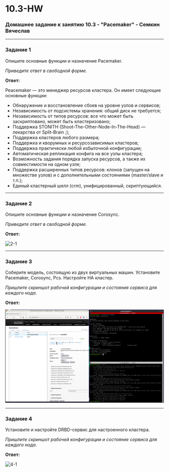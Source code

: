 # 10.3-HW
### Домашнее задание к занятию 10.3 - "Pacemaker" - Семкин Вячеслав
***
### Задание 1

Опишите основные функции и назначение Pacemaker.

*Приведите ответ в свободной форме.*

**Ответ:**

Peacemaker — это менеджер ресурсов кластера.
Он имеет следующие основные функции:
- Обнаружение и восстановление сбоев на уровне узлов и сервисов;
- Независимость от подсистемы хранения: общий диск не требуется;
- Независимость от типов ресурсов: все что может быть заскриптовано, может быть кластеризовано;
- Поддержка STONITH (Shoot-The-Other-Node-In-The-Head) — лекарства от Split-Brain ;);
- Поддержка кластеров любого размера;
- Поддержка и кворумных и ресурсозависимых кластеров;
- Поддержка практически любой избыточной конфигурации;
- Автоматическая репликация конфига на все узлы кластера;
- Возможность задания порядка запуска ресурсов, а также их совместимости на одном узле;
- Поддержка расширенных типов ресурсов: клонов (запущен на множестве узлов) и с дополнительными состояниями (master/slave и т.п.);
- Единый кластерный шелл (crm), унифицированный, скриптующийся.

***
### Задание 2

Опишите основные функции и назначение Corosync.

*Приведите ответ в свободной форме.*

**Ответ:**

![2-1](https://github.com/SemkinVA/10.3-HW/blob/main/2-1.png)

***
### Задание 3

Соберите модель, состоящую из двух виртуальных машин. Установите Pacemaker, Corosync, Pcs. Настройте HA кластер.

*Пришлите скриншот рабочей конфигурации и состояния сервиса для каждого нода.*

**Ответ:**

![3-1](https://github.com/SemkinVA/10.3-HW/blob/main/3-1.png)

***

### Задание 4

Установите и настройте DRBD-сервис для настроенного кластера.

*Пришлите скриншот рабочей конфигурации и состояние сервиса для каждого нода.*

**Ответ:**

![4-1](https://github.com/SemkinVA/10.3-HW/blob/main/4-1.png)
